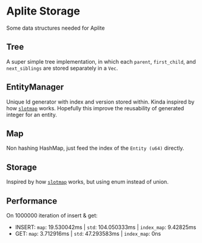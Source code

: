 # Aplite Storage
Some data structures needed for Aplite

## Tree
A super simple tree implementation, in which each `parent`, `first_child`, and `next_siblings` are stored separately in a `Vec`.

## EntityManager
Unique Id generator with index and version stored within.
Kinda inspired by how [`slotmap`](https://github.com/orlp/slotmap) works.
Hopefully this improve the reusability of generated integer for an entity.

## Map
Non hashing HashMap, just feed the index of the `Entity (u64)` directly.

## Storage
Inspired by how [`slotmap`](https://github.com/orlp/slotmap) works, but using enum instead of union.

## Performance
On 1000000 iteration of insert & get:
- INSERT: `map`: 19.530042ms | `std`: 104.050333ms | `index_map`: 9.42825ms
- GET: `map`: 3.712916ms | `std`: 47.293583ms | `index_map`: 0ns
